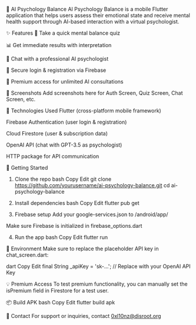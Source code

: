 📱 AI Psychology Balance
AI Psychology Balance is a mobile Flutter application that helps users assess their emotional state and receive mental health support through AI-based interaction with a virtual psychologist.

✨ Features
🧠 Take a quick mental balance quiz

📊 Get immediate results with interpretation

🤖 Chat with a professional AI psychologist

👤 Secure login & registration via Firebase

💎 Premium access for unlimited AI consultations

📸 Screenshots
Add screenshots here for Auth Screen, Quiz Screen, Chat Screen, etc.

🔧 Technologies Used
Flutter (cross-platform mobile framework)

Firebase Authentication (user login & registration)

Cloud Firestore (user & subscription data)

OpenAI API (chat with GPT-3.5 as psychologist)

HTTP package for API communication

🚀 Getting Started

1. Clone the repo
bash
Copy
Edit
git clone https://github.com/yourusername/ai-psychology-balance.git
cd ai-psychology-balance

2. Install dependencies
bash
Copy
Edit
flutter pub get

3. Firebase setup
Add your google-services.json to /android/app/

Make sure Firebase is initialized in firebase_options.dart

4. Run the app
bash
Copy
Edit
flutter run

🔐 Environment
Make sure to replace the placeholder API key in chat_screen.dart:

dart
Copy
Edit
final String _apiKey = 'sk-...'; // Replace with your OpenAI API Key

💡 Premium Access
To test premium functionality, you can manually set the isPremium field in Firestore for a test user.

📦 Build APK
bash
Copy
Edit
flutter build apk

📩 Contact
For support or inquiries, contact 0xl10nz@disroot.org
